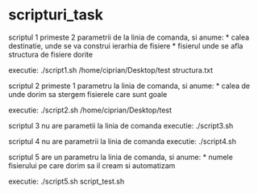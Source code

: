 # scripturi_task
scriptul 1 primeste 2 parametrii de la linia de comanda, si anume:
    * calea destinatie, unde se va construi ierarhia de fisiere
    * fisierul unde se afla structura de fisiere dorite

executie:  ./script1.sh /home/ciprian/Desktop/test structura.txt



scriptul 2 primeste 1 parametru la linia de comanda, si anume:
    * calea de unde dorim sa stergem fisierele care sunt goale

executie:  ./script2.sh /home/ciprian/Desktop/test



scriptul 3 nu are parametii la linia de comanda
executie: ./script3.sh


scriptul 4 nu are parametrii la linia de comanda
executie: ./script4.sh


scriptul 5 are un parametru la linia de comanda, si anume:
    * numele fisierului pe care dorim sa il cream si automatizam

executie: ./script5.sh script_test.sh


